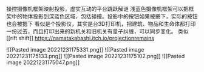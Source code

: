 操控摄像机框架映射投影，虚实互动的平台跳跃解谜
浅蓝色摄像机框架可以把框架中的物体投影到深蓝色区域，包括碰撞。投影中的按钮如果被摁下，实际的按钮也会被摁下
看似是个投影仪，其实是台3D打印机，把建筑、物品和生命体都打印一份过去，而且打印出来的新机关和旧机关有量子纠缠，可以同步变化。
类似[[rift shift]]
https://namatakahashi.itch.io/projectionremains



![[Pasted image 20221231175331.png]]
![[Pasted image 20221231175133.png]]
![[Pasted image 20221231175102.png]]
![[Pasted image 20221231175047.png]]
